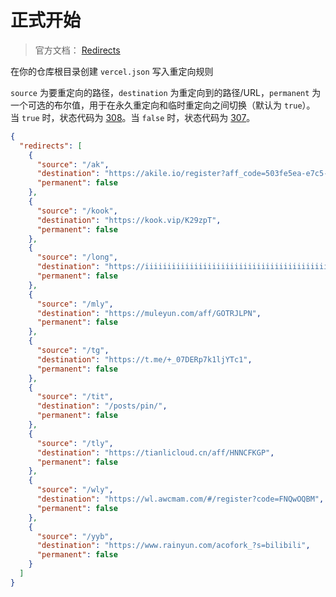 
# 正式开始

> 官方文档： [Redirects](https://vercel.com/docs/redirects)

在你的仓库根目录创建 `vercel.json` 写入重定向规则

`source` 为要重定向的路径，`destination` 为重定向到的路径/URL，`permanent` 为一个可选的布尔值，用于在永久重定向和临时重定向之间切换（默认为 `true`）。当 `true` 时，状态代码为 [308](https://developer.mozilla.org/docs/Web/HTTP/Status/308)。当 `false` 时，状态代码为 [307](https://developer.mozilla.org/docs/Web/HTTP/Status/307)。

```json
{
  "redirects": [
    {
      "source": "/ak",
      "destination": "https://akile.io/register?aff_code=503fe5ea-e7c5-4d68-ae05-6de99513680e",
      "permanent": false
    },
    {
      "source": "/kook",
      "destination": "https://kook.vip/K29zpT",
      "permanent": false
    },
    {
      "source": "/long",
      "destination": "https://iiiiiiiiiiiiiiiiiiiiiiiiiiiiiiiiiiiiiiiiiiiiiiiii.iiiiiiiiiiiiiiiiiiiiiiiiiiiiiiiiiiiiiiiiii.in/",
      "permanent": false
    },
    {
      "source": "/mly",
      "destination": "https://muleyun.com/aff/GOTRJLPN",
      "permanent": false
    },
    {
      "source": "/tg",
      "destination": "https://t.me/+_07DERp7k1ljYTc1",
      "permanent": false
    },
    {
      "source": "/tit",
      "destination": "/posts/pin/",
      "permanent": false
    },
    {
      "source": "/tly",
      "destination": "https://tianlicloud.cn/aff/HNNCFKGP",
      "permanent": false
    },
    {
      "source": "/wly",
      "destination": "https://wl.awcmam.com/#/register?code=FNQwOQBM",
      "permanent": false
    },
    {
      "source": "/yyb",
      "destination": "https://www.rainyun.com/acofork_?s=bilibili",
      "permanent": false
    }
  ]
}
```
